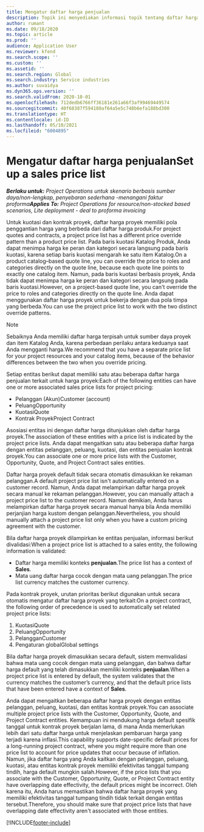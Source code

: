 ```yaml
---
title: Mengatur daftar harga penjualan
description: Topik ini menyediakan informasi topik tentang daftar harga penjualan untuk penentuan harga proyek.
author: rumant
ms.date: 09/18/2020
ms.topic: article
ms.prod: ''
audience: Application User
ms.reviewer: kfend
ms.search.scope: ''
ms.custom: ''
ms.assetid: ''
ms.search.region: Global
ms.search.industry: Service industries
ms.author: suvaidya
ms.dyn365.ops.version: ''
ms.search.validFrom: 2020-10-01
ms.openlocfilehash: 712dedb6766ff36181e261a66f3af99469449574
ms.sourcegitcommit: 40f68387f594180af64a5e5c748b6efa188bd300
ms.translationtype: HT
ms.contentlocale: id-ID
ms.lasthandoff: 05/10/2021
ms.locfileid: "6004895"
---
```

# <a name="set-up-a-sales-price-list"></a><span data-ttu-id="bed36-103">Mengatur daftar harga penjualan</span><span class="sxs-lookup"><span data-stu-id="bed36-103">Set up a sales price list</span></span>

<span data-ttu-id="bed36-104">_**Berlaku untuk:** Project Operations untuk skenario berbasis sumber daya/non-lengkap, penyebaran sederhana -menangani faktur proforma_</span><span class="sxs-lookup"><span data-stu-id="bed36-104">_**Applies To:** Project Operations for resource/non-stocked based scenarios, Lite deployment - deal to proforma invoicing_</span></span>

<span data-ttu-id="bed36-105">Untuk kuotasi dan kontrak proyek, daftar harga proyek memiliki pola penggantian harga yang berbeda dari daftar harga produk.</span><span class="sxs-lookup"><span data-stu-id="bed36-105">For project quotes and contracts, a project price list has a different price override pattern than a product price list.</span></span> <span data-ttu-id="bed36-106">Pada baris kuotasi Katalog Produk, Anda dapat menimpa harga ke peran dan kategori secara langsung pada baris kuotasi, karena setiap baris kuotasi mengarah ke satu item Katalog.</span><span class="sxs-lookup"><span data-stu-id="bed36-106">On a product catalog–based quote line, you can override the price to roles and categories directly on the quote line, because each quote line points to exactly one catalog item.</span></span> <span data-ttu-id="bed36-107">Namun, pada baris kuotasi berbasis proyek, Anda tidak dapat menimpa harga ke peran dan kategori secara langsung pada baris kuotasi.</span><span class="sxs-lookup"><span data-stu-id="bed36-107">However, on a project-based quote line, you can't override the price to roles and categories directly on the quote line.</span></span> <span data-ttu-id="bed36-108">Anda dapat menggunakan daftar harga proyek untuk bekerja dengan dua pola timpa yang berbeda.</span><span class="sxs-lookup"><span data-stu-id="bed36-108">You can use the project price list to work with the two distinct override patterns.</span></span>

> [!NOTE]
> <span data-ttu-id="bed36-109">Sebaiknya Anda memiliki daftar harga terpisah untuk sumber daya proyek dan item Katalog Anda, karena perbedaan perilaku antara keduanya saat Anda mengganti harga.</span><span class="sxs-lookup"><span data-stu-id="bed36-109">We recommend that you have a separate price list for your project resources and your catalog items, because of the behavior differences between the two when you override pricing.</span></span>

<span data-ttu-id="bed36-110">Setiap entitas berikut dapat memiliki satu atau beberapa daftar harga penjualan terkait untuk harga proyek:</span><span class="sxs-lookup"><span data-stu-id="bed36-110">Each of the following entities can have one or more associated sales price lists for project pricing:</span></span>

- <span data-ttu-id="bed36-111">Pelanggan (Akun)</span><span class="sxs-lookup"><span data-stu-id="bed36-111">Customer (account)</span></span> 
- <span data-ttu-id="bed36-112">Peluang</span><span class="sxs-lookup"><span data-stu-id="bed36-112">Opportunity</span></span> 
- <span data-ttu-id="bed36-113">Kuotasi</span><span class="sxs-lookup"><span data-stu-id="bed36-113">Quote</span></span> 
- <span data-ttu-id="bed36-114">Kontrak Proyek</span><span class="sxs-lookup"><span data-stu-id="bed36-114">Project Contract</span></span>

<span data-ttu-id="bed36-115">Asosiasi entitas ini dengan daftar harga ditunjukkan oleh daftar harga proyek.</span><span class="sxs-lookup"><span data-stu-id="bed36-115">The association of these entities with a price list is indicated by the project price lists.</span></span> <span data-ttu-id="bed36-116">Anda dapat mengaitkan satu atau beberapa daftar harga dengan entitas pelanggan, peluang, kuotasi, dan entitas penjualan kontrak proyek.</span><span class="sxs-lookup"><span data-stu-id="bed36-116">You can associate one or more price lists with the Customer, Opportunity, Quote, and Project Contract sales entities.</span></span>

<span data-ttu-id="bed36-117">Daftar harga proyek default tidak secara otomatis dimasukkan ke rekaman pelanggan.</span><span class="sxs-lookup"><span data-stu-id="bed36-117">A default project price list isn't automatically entered on a customer record.</span></span> <span data-ttu-id="bed36-118">Namun, Anda dapat melampirkan daftar harga proyek secara manual ke rekaman pelanggan.</span><span class="sxs-lookup"><span data-stu-id="bed36-118">However, you can manually attach a project price list to the customer record.</span></span> <span data-ttu-id="bed36-119">Namun demikian, Anda harus melampirkan daftar harga proyek secara manual hanya bila Anda memiliki perjanjian harga kustom dengan pelanggan.</span><span class="sxs-lookup"><span data-stu-id="bed36-119">Nevertheless, you should manually attach a project price list only when you have a custom pricing agreement with the customer.</span></span> 

<span data-ttu-id="bed36-120">Bila daftar harga proyek dilampirkan ke entitas penjualan, informasi berikut divalidasi:</span><span class="sxs-lookup"><span data-stu-id="bed36-120">When a project price list is attached to a sales entity, the following information is validated:</span></span>

- <span data-ttu-id="bed36-121">Daftar harga memiliki konteks **penjualan**.</span><span class="sxs-lookup"><span data-stu-id="bed36-121">The price list has a context of **Sales**.</span></span> 
- <span data-ttu-id="bed36-122">Mata uang daftar harga cocok dengan mata uang pelanggan.</span><span class="sxs-lookup"><span data-stu-id="bed36-122">The price list currency matches the customer currency.</span></span> 

<span data-ttu-id="bed36-123">Pada kontrak proyek, urutan prioritas berikut digunakan untuk secara otomatis mengatur daftar harga proyek yang terkait:</span><span class="sxs-lookup"><span data-stu-id="bed36-123">On a project contract, the following order of precedence is used to automatically set related project price lists:</span></span>

1. <span data-ttu-id="bed36-124">Kuotasi</span><span class="sxs-lookup"><span data-stu-id="bed36-124">Quote</span></span>
2. <span data-ttu-id="bed36-125">Peluang</span><span class="sxs-lookup"><span data-stu-id="bed36-125">Opportunity</span></span>
3. <span data-ttu-id="bed36-126">Pelanggan</span><span class="sxs-lookup"><span data-stu-id="bed36-126">Customer</span></span> 
4. <span data-ttu-id="bed36-127">Pengaturan global</span><span class="sxs-lookup"><span data-stu-id="bed36-127">Global settings</span></span> 

<span data-ttu-id="bed36-128">Bila daftar harga proyek dimasukkan secara default, sistem memvalidasi bahwa mata uang cocok dengan mata uang pelanggan, dan bahwa daftar harga default yang telah dimasukkan memiliki konteks **penjualan**.</span><span class="sxs-lookup"><span data-stu-id="bed36-128">When a project price list is entered by default, the system validates that the currency matches the customer’s currency, and that the default price lists that have been entered have a context of **Sales**.</span></span>

<span data-ttu-id="bed36-129">Anda dapat mengaitkan beberapa daftar harga proyek dengan entitas pelanggan, peluang, kuotasi, dan entitas kontrak proyek.</span><span class="sxs-lookup"><span data-stu-id="bed36-129">You can associate multiple project price lists with the Customer, Opportunity, Quote, and Project Contract entities.</span></span> <span data-ttu-id="bed36-130">Kemampuan ini mendukung harga default spesifik tanggal untuk kontrak proyek berjalan lama, di mana Anda memerlukan lebih dari satu daftar harga untuk menjelaskan pembaruan harga yang terjadi karena inflasi.</span><span class="sxs-lookup"><span data-stu-id="bed36-130">This capability supports date-specific default prices for a long-running project contract, where you might require more than one price list to account for price updates that occur because of inflation.</span></span> <span data-ttu-id="bed36-131">Namun, jika daftar harga yang Anda kaitkan dengan pelanggan, peluang, kuotasi, atau entitas kontrak proyek memiliki efektivitas tanggal tumpang tindih, harga default mungkin salah.</span><span class="sxs-lookup"><span data-stu-id="bed36-131">However, if the price lists that you associate with the Customer, Opportunity, Quote, or Project Contract entity have overlapping date effectivity, the default prices might be incorrect.</span></span> <span data-ttu-id="bed36-132">Oleh karena itu, Anda harus memastikan bahwa daftar harga proyek yang memiliki efektivitas tanggal tumpang tindih tidak terkait dengan entitas tersebut.</span><span class="sxs-lookup"><span data-stu-id="bed36-132">Therefore, you should make sure that project price lists that have overlapping date effectivity aren't associated with those entities.</span></span>


[!INCLUDE[footer-include](../includes/footer-banner.md)]
